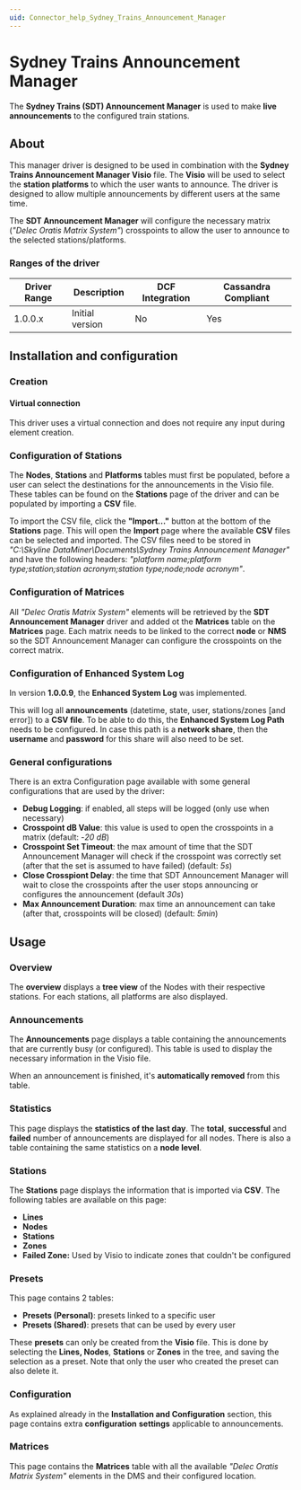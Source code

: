 ```yaml
---
uid: Connector_help_Sydney_Trains_Announcement_Manager
---
```


# Sydney Trains Announcement Manager

The **Sydney Trains (SDT) Announcement Manager** is used to make **live announcements** to the configured train stations.

## About

This manager driver is designed to be used in combination with the **Sydney Trains Announcement Manager Visio** file. The **Visio** will be used to select the **station platforms** to which the user wants to announce. The driver is designed to allow multiple announcements by different users at the same time.

The **SDT Announcement Manager** will configure the necessary matrix (*"Delec Oratis Matrix System"*) crosspoints to allow the user to announce to the selected stations/platforms.

### Ranges of the driver

| **Driver Range** | **Description** | **DCF Integration** | **Cassandra Compliant** |
|------------------|-----------------|---------------------|-------------------------|
| 1.0.0.x          | Initial version | No                  | Yes                     |

## Installation and configuration

### Creation

#### Virtual connection

This driver uses a virtual connection and does not require any input during element creation.

### Configuration of Stations

The **Nodes**, **Stations** and **Platforms** tables must first be populated, before a user can select the destinations for the announcements in the Visio file. These tables can be found on the **Stations** page of the driver and can be populated by importing a **CSV** file.

To import the CSV file, click the **"Import..."** button at the bottom of the **Stations** page. This will open the **Import** page where the available **CSV** files can be selected and imported. The CSV files need to be stored in *"C:\Skyline DataMiner\Documents\Sydney Trains Announcement Manager"* and have the following headers: *"platform name;platform type;station;station acronym;station type;node;node acronym"*.

### Configuration of Matrices

All *"Delec Oratis Matrix System"* elements will be retrieved by the **SDT Announcement Manager** driver and added ot the **Matrices** table on the **Matrices** page. Each matrix needs to be linked to the correct **node** or **NMS** so the SDT Announcement Manager can configure the crosspoints on the correct matrix.

### Configuration of Enhanced System Log

In version **1.0.0.9**, the **Enhanced System Log** was implemented.

This will log all **announcements** (datetime, state, user, stations/zones \[and error\]) to a **CSV file**. To be able to do this, the **Enhanced System Log Path** needs to be configured. In case this path is a **network share**, then the **username** and **password** for this share will also need to be set.

### General configurations

There is an extra Configuration page available with some general configurations that are used by the driver:

- **Debug Logging**: if enabled, all steps will be logged (only use when necessary)
- **Crosspoint dB Value**: this value is used to open the crosspoints in a matrix (default: -*20 dB*)
- **Crosspoint Set Timeout**: the max amount of time that the SDT Announcement Manager will check if the crosspoint was correctly set (after that the set is assumed to have failed) (default: *5s*)
- **Close Crosspiont Delay**: the time that SDT Announcement Manager will wait to close the crosspoints after the user stops announcing or configures the announcement (default *30s*)
- **Max Announcement Duration**: max time an announcement can take (after that, crosspoints will be closed) (default: *5min*)

## Usage

### Overview

The **overview** displays a **tree view** of the Nodes with their respective stations. For each stations, all platforms are also displayed.

### Announcements

The **Announcements** page displays a table containing the announcements that are currently busy (or configured). This table is used to display the necessary information in the Visio file.

When an announcement is finished, it's **automatically removed** from this table.

### Statistics

This page displays the **statistics of the last day**. The **total**, **successful** and **failed** number of announcements are displayed for all nodes. There is also a table containing the same statistics on a **node level**.

### Stations

The **Stations** page displays the information that is imported via **CSV**. The following tables are available on this page:

- **Lines**
- **Nodes**
- **Stations**
- **Zones**
- **Failed Zone:** Used by Visio to indicate zones that couldn't be configured

### Presets

This page contains 2 tables:

- **Presets (Personal)**: presets linked to a specific user
- **Presets (Shared)**: presets that can be used by every user

These **presets** can only be created from the **Visio** file. This is done by selecting the **Lines, Nodes**, **Stations** or **Zones** in the tree, and saving the selection as a preset. Note that only the user who created the preset can also delete it.

### Configuration

As explained already in the **Installation and Configuration** section, this page contains extra **configuration** **settings** applicable to announcements.

### Matrices

This page contains the **Matrices** table with all the available *"Delec Oratis Matrix System"* elements in the DMS and their configured location.
